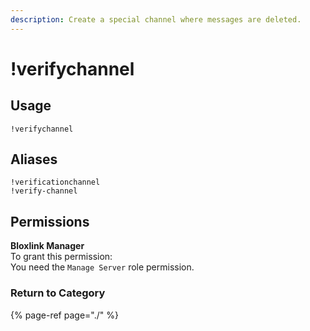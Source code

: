 ```yaml
---
description: Create a special channel where messages are deleted.
---
```


# !verifychannel

## Usage

```text
!verifychannel
```

## Aliases

```text
!verificationchannel
!verify-channel
```

## Permissions

**Bloxlink Manager**  
To grant this permission:  
You need the `Manage Server` role permission.

### Return to Category

{% page-ref page="./" %}

